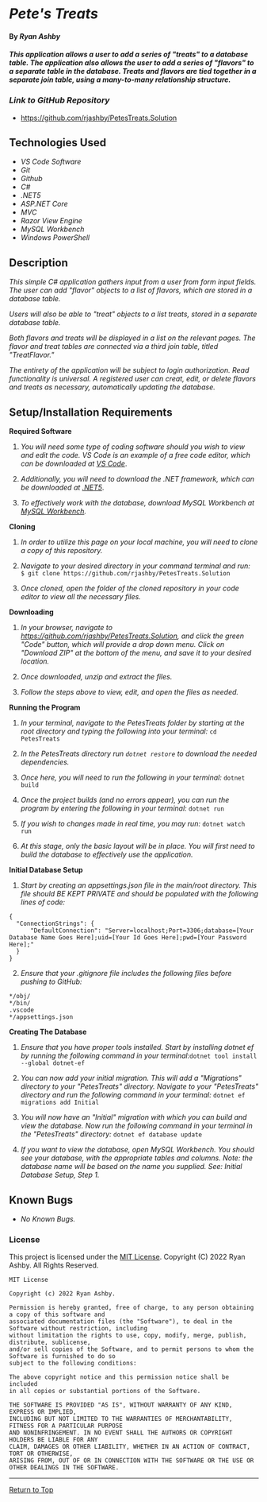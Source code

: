 # _Pete's Treats_ 

#### By _**Ryan Ashby**_ 

#### _This application allows a user to add a series of "treats" to a database table. The application also allows the user to add a series of "flavors" to a separate table in the database. Treats and flavors are tied together in a separate join table, using a many-to-many relationship structure._

### _Link to GitHub Repository_

* https://github.com/rjashby/PetesTreats.Solution

## Technologies Used 

* _VS Code Software_
* _Git_
* _Github_
* _C#_
* _.NET5_
* _ASP.NET Core_
* _MVC_
* _Razor View Engine_
* _MySQL Workbench_
* _Windows PowerShell_

## Description 

_This simple C# application gathers input from a user from form input fields. The user can add "flavor" objects to a list of flavors, which are stored in a database table._

_Users will also be able to "treat" objects to a list treats, stored in a separate database table._

_Both flavors and treats will be displayed in a list on the relevant pages. The flavor and treat tables are connected via a third join table, titled "TreatFlavor."_

_The entirety of the application will be subject to login authorization. Read functionality is universal. A registered user can creat, edit, or delete flavors and treats as necessary, automatically updating the database._
 
## Setup/Installation Requirements 

**Required Software**

1) _You will need some type of coding software should you wish to view and edit the code. VS Code is an example of a free code editor, which can be downloaded at [VS Code](https://code.visualstudio.com/)_.

2) _Additionally, you will need to download the .NET framework, which can be downloaded at [.NET5](https://dotnet.microsoft.com/en-us/download/dotnet/5.0)_.

3) _To effectively work with the database, download MySQL Workbench at [MySQL Workbench](https://dev.mysql.com/downloads/workbench/)._


**Cloning**

1) _In order to utilize this page on your local machine, you will need to clone a copy of this repository._

2) _Navigate to your desired directory in your command terminal and run:_ ``` $ git clone https://github.com/rjashby/PetesTreats.Solution```

3) _Once cloned, open the folder of the cloned repository in your code editor to view all the necessary files._


**Downloading**

1) _In your browser, navigate to https://github.com/rjashby/PetesTreats.Solution, and click the green "Code" button, which will provide a drop down menu. Click on "Download ZIP" at the bottom of the menu, and save it to your desired location._

2) _Once downloaded, unzip and extract the files._

3) _Follow the steps above to view, edit, and open the files as needed._


**Running the Program**

1) _In your terminal, navigate to the PetesTreats folder by starting at the root directory and typing the following into your terminal:_ ```cd PetesTreats```

2) _In the PetesTreats directory run ```dotnet restore``` to download the needed dependencies._

3) _Once here, you will need to run the following in your terminal:_ ```dotnet build```

4) _Once the project builds (and no errors appear), you can run the program by entering the following in your terminal:_ ```dotnet run```

5) _If you wish to changes made in real time, you may run:_ ```dotnet watch run```

6) _At this stage, only the basic layout will be in place. You will first need to build the database to effectively use the application._


**Initial Database Setup** 

1) _Start by creating an appsettings.json file in the main/root directory. This file should BE KEPT PRIVATE and should be populated with the following lines of code:_

```
{
  "ConnectionStrings": {
      "DefaultConnection": "Server=localhost;Port=3306;database=[Your Database Name Goes Here];uid=[Your Id Goes Here];pwd=[Your Password Here];"
  }
}
```
2) _Ensure that your .gitignore file includes the following files before pushing to GitHub:_

``` 
*/obj/
*/bin/
.vscode
*/appsettings.json
```

**Creating The Database**

1) _Ensure that you have proper tools installed. Start by installing dotnet ef by running the following command in your terminal:_```dotnet tool install --global dotnet-ef```

2) _You can now add your initial migration. This will add a "Migrations" directory to your "PetesTreats" directory. Navigate to your "PetesTreats" directory and run the following command in your terminal:_ ```dotnet ef migrations add Initial```

3) _You will now have an "Initial" migration with which you can build and view the database. Now run the following command in your terminal in the "PetesTreats" directory:_ ```dotnet ef database update```

4) _If you want to view the database, open MySQL Workbench. You should see your database, with the appropriate tables and columns. Note: the database name will be based on the name you supplied. See: Initial Database Setup, Step 1._

## Known Bugs 

* _No Known Bugs._  

### License

This project is licensed under the [MIT License](https://opensource.org/licenses/MIT). Copyright (C) 2022 Ryan Ashby. All Rights Reserved.

```
MIT License

Copyright (c) 2022 Ryan Ashby.

Permission is hereby granted, free of charge, to any person obtaining a copy of this software and 
associated documentation files (the "Software"), to deal in the Software without restriction, including 
without limitation the rights to use, copy, modify, merge, publish, distribute, sublicense, 
and/or sell copies of the Software, and to permit persons to whom the Software is furnished to do so 
subject to the following conditions:

The above copyright notice and this permission notice shall be included 
in all copies or substantial portions of the Software.

THE SOFTWARE IS PROVIDED "AS IS", WITHOUT WARRANTY OF ANY KIND, EXPRESS OR IMPLIED, 
INCLUDING BUT NOT LIMITED TO THE WARRANTIES OF MERCHANTABILITY, FITNESS FOR A PARTICULAR PURPOSE 
AND NONINFRINGEMENT. IN NO EVENT SHALL THE AUTHORS OR COPYRIGHT HOLDERS BE LIABLE FOR ANY 
CLAIM, DAMAGES OR OTHER LIABILITY, WHETHER IN AN ACTION OF CONTRACT, TORT OR OTHERWISE, 
ARISING FROM, OUT OF OR IN CONNECTION WITH THE SOFTWARE OR THE USE OR OTHER DEALINGS IN THE SOFTWARE.
```

------------------------------

<a href="#">Return to Top</a>